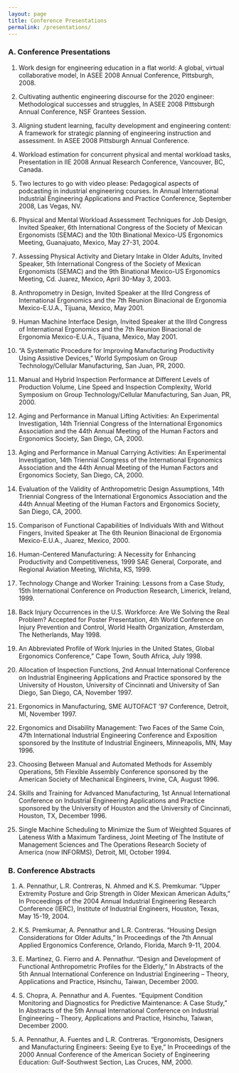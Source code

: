 ```yaml
---
layout: page
title: Conference Presentations
permalink: /presentations/
---
```

### A. Conference Presentations

1. Work design for engineering education in a flat world: A global, virtual collaborative model, In ASEE 2008 Annual Conference, Pittsburgh, 2008.

2. Cultivating authentic engineering discourse for the 2020 engineer: Methodological successes and struggles, In ASEE 2008 Pittsburgh Annual Conference, NSF Grantees Session.

3. Aligning student learning, faculty development and engineering content: A framework for strategic planning of engineering instruction and assessment. In ASEE 2008 Pittsburgh Annual Conference.

4. Workload estimation for concurrent physical and mental workload tasks, Presentation in IIE 2008 Annual Research Conference, Vancouver, BC, Canada.

5. Two lectures to go with video please: Pedagogical aspects of podcasting in industrial engineering courses. In Annual International Industrial Engineering Applications and Practice Conference, September 2008, Las Vegas, NV. 

6. Physical and Mental Workload Assessment Techniques for Job Design, Invited Speaker, 6th International Congress of the Society of Mexican Ergonomists (SEMAC) and the 10th Binational Mexico-US Ergonomics Meeting, Guanajuato, Mexico, May 27-31, 2004.

7. Assessing Physical Activity and Dietary Intake in Older Adults, Invited Speaker, 5th International Congress of the Society of Mexican Ergonomists (SEMAC) and the 9th Binational Mexico-US Ergonomics Meeting, Cd. Juarez, Mexico, April 30-May 3, 2003.

8. Anthropometry in Design, Invited Speaker at the IIIrd Congress of International Ergonomics and the 7th Reunion Binacional de Ergonomia Mexico-E.U.A., Tijuana, Mexico, May 2001.

9. Human Machine Interface Design, Invited Speaker at the IIIrd Congress of International Ergonomics and the 7th Reunion Binacional de Ergonomia Mexico-E.U.A., Tijuana, Mexico, May 2001.

10. “A Systematic Procedure for Improving Manufacturing Productivity Using Assistive Devices,” World Symposium on Group Technology/Cellular Manufacturing, San Juan, PR, 2000.

11. Manual and Hybrid Inspection Performance at Different Levels of Production Volume, Line Speed and Inspection Complexity, World Symposium on Group Technology/Cellular Manufacturing, San Juan, PR, 2000.

12. Aging and Performance in Manual Lifting Activities: An Experimental Investigation, 14th Triennial Congress of the International Ergonomics Association and the 44th Annual Meeting of the Human Factors and Ergonomics Society, San Diego, CA, 2000.

13. Aging and Performance in Manual Carrying Activities: An Experimental Investigation, 14th Triennial Congress of the International Ergonomics Association and the 44th Annual Meeting of the Human Factors and Ergonomics Society, San Diego, CA, 2000.

14. Evaluation of the Validity of Anthropometric Design Assumptions, 14th Triennial Congress of the International Ergonomics Association and the 44th Annual Meeting of the Human Factors and Ergonomics Society, San Diego, CA, 2000.

15. Comparison of Functional Capabilities of Individuals With and Without Fingers, Invited Speaker at The 6th Reunion Binacional de Ergonomia Mexico-E.U.A., Juarez, Mexico, 2000.

16. Human-Centered Manufacturing: A Necessity for Enhancing Productivity and Competitiveness, 1999 SAE General, Corporate, and Regional Aviation Meeting, Wichita, KS, 1999.

17. Technology Change and Worker Training: Lessons from a Case Study, 15th International Conference on Production Research, Limerick, Ireland, 1999.

18. Back Injury Occurrences in the U.S. Workforce: Are We Solving the Real Problem? Accepted for Poster Presentation, 4th World Conference on Injury Prevention and Control, World Health Organization, Amsterdam, The Netherlands, May 1998.

19. An Abbreviated Profile of Work Injuries in the United States, Global Ergonomics Conference,” Cape Town, South Africa, July 1998.

20. Allocation of Inspection Functions, 2nd Annual International Conference on Industrial Engineering Applications and Practice sponsored by the University of Houston, University of Cincinnati and University of San Diego, San Diego, CA, November 1997.

21. Ergonomics in Manufacturing, SME AUTOFACT ’97 Conference, Detroit, MI, November 1997.

22. Ergonomics and Disability Management: Two Faces of the Same Coin, 47th International Industrial Engineering Conference and Exposition sponsored by the Institute of Industrial Engineers, Minneapolis, MN, May 1996.

23. Choosing Between Manual and Automated Methods for Assembly Operations, 5th Flexible Assembly Conference sponsored by the American Society of Mechanical Engineers, Irvine, CA, August 1996.

24. Skills and Training for Advanced Manufacturing, 1st Annual International Conference on Industrial Engineering Applications and Practice sponsored by the University of Houston and the University of Cincinnati, Houston, TX, December 1996.

25. Single Machine Scheduling to Minimize the Sum of Weighted Squares of Lateness With a Maximum Tardiness, Joint Meeting of The Institute of Management Sciences and The Operations Research Society of America (now INFORMS), Detroit, MI, October 1994.

### B. Conference Abstracts

1. A. Pennathur, L.R. Contreras, N. Ahmed and K.S. Premkumar. “Upper Extremity Posture and Grip Strength in Older Mexican American Adults,” In Proceedings of the 2004 Annual Industrial Engineering Research Conference (IERC), Institute of Industrial Engineers, Houston, Texas, May 15-19, 2004. 

2. K.S. Premkumar, A. Pennathur and L.R. Contreras. “Housing Design Considerations for Older Adults,” In Proceedings of the 7th Annual Applied Ergonomics Conference, Orlando, Florida, March 9-11, 2004.

3. E. Martinez, G. Fierro and A. Pennathur. “Design and Development of Functional Anthropometric Profiles for the Elderly,” In Abstracts of the 5th Annual International Conference on Industrial Engineering – Theory, Applications and Practice, Hsinchu, Taiwan, December 2000. 

4. S. Chopra, A. Pennathur and A. Fuentes. “Equipment Condition Monitoring and Diagnostics for Predictive Maintenance: A Case Study,” In Abstracts of the 5th Annual International Conference on Industrial Engineering – Theory, Applications and Practice, Hsinchu, Taiwan, December 2000. 

5. A. Pennathur, A. Fuentes and L.R. Contreras. “Ergonomists, Designers and Manufacturing Engineers: Seeing Eye to Eye,” In Proceedings of the 2000 Annual Conference of the American Society of Engineering Education: Gulf-Southwest Section, Las Cruces, NM, 2000. 